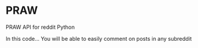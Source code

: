 # PRAW
PRAW API for reddit Python


In this code...
You will be able to easily comment on posts in any subreddit
